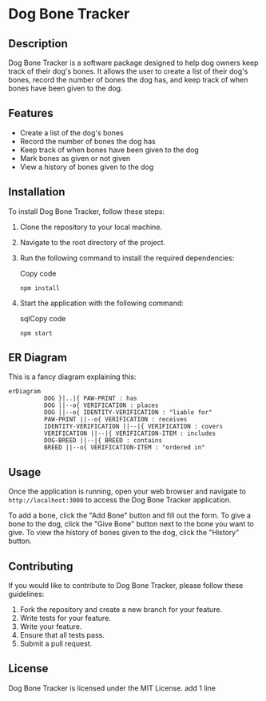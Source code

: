 # Dog Bone Tracker

## Description

Dog Bone Tracker is a software package designed to help dog owners keep track of their dog's bones. It allows the user to create a list of their dog's bones, record the number of bones the dog has, and keep track of when bones have been given to the dog.

## Features

- Create a list of the dog's bones
- Record the number of bones the dog has
- Keep track of when bones have been given to the dog
- Mark bones as given or not given
- View a history of bones given to the dog

## Installation

To install Dog Bone Tracker, follow these steps:

1. Clone the repository to your local machine.
    
2. Navigate to the root directory of the project.
    
3. Run the following command to install the required dependencies:
    
    Copy code
    
    `npm install` 
    
4. Start the application with the following command:
    
    sqlCopy code
    
    `npm start` 
    

## ER Diagram
This is a fancy diagram explaining this:
```mermaid
erDiagram
          DOG }|..|{ PAW-PRINT : has
          DOG ||--o{ VERIFICATION : places
          DOG ||--o{ IDENTITY-VERIFICATION : "liable for"
          PAW-PRINT ||--o{ VERIFICATION : receives
          IDENTITY-VERIFICATION ||--|{ VERIFICATION : covers
          VERIFICATION ||--|{ VERIFICATION-ITEM : includes
          DOG-BREED ||--|{ BREED : contains
          BREED ||--o{ VERIFICATION-ITEM : "ordered in"
```


## Usage

Once the application is running, open your web browser and navigate to `http://localhost:3000` to access the Dog Bone Tracker application.

To add a bone, click the "Add Bone" button and fill out the form. To give a bone to the dog, click the "Give Bone" button next to the bone you want to give. To view the history of bones given to the dog, click the "History" button.

## Contributing

If you would like to contribute to Dog Bone Tracker, please follow these guidelines:

1. Fork the repository and create a new branch for your feature.
2. Write tests for your feature.
3. Write your feature.
4. Ensure that all tests pass.
5. Submit a pull request.

## License

Dog Bone Tracker is licensed under the MIT License.
add 1 line
